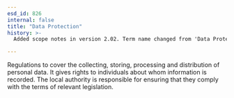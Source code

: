 ```yaml
---
esd_id: 826
internal: false
title: "Data Protection"
history: >-
  Added scope notes in version 2.02. Term name changed from 'Data Protection Act' to 'Data Protection' in version 3.00.

---
```


Regulations to cover the collecting, storing, processing and distribution of personal data. It gives rights to individuals about whom information is recorded. The local authority is responsible for ensuring that they comply with the terms of relevant legislation.

